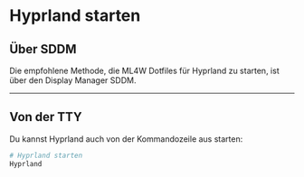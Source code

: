 # Hyprland starten

## Über SDDM

Die empfohlene Methode, die ML4W Dotfiles für Hyprland zu starten, ist über den Display Manager SDDM.

---

## Von der TTY

Du kannst Hyprland auch von der Kommandozeile aus starten:

```sh
# Hyprland starten
Hyprland
```
